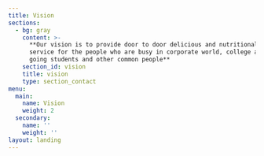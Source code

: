```yaml
---
title: Vision
sections:
  - bg: gray
    content: >-
      **Our vision is to provide door to door delicious and nutritional meal box
      service for the people who are busy in corporate world, college and school
      going students and other common people**
    section_id: vision
    title: vision
    type: section_contact
menu:
  main:
    name: Vision
    weight: 2
  secondary:
    name: ''
    weight: ''
layout: landing
---
```


